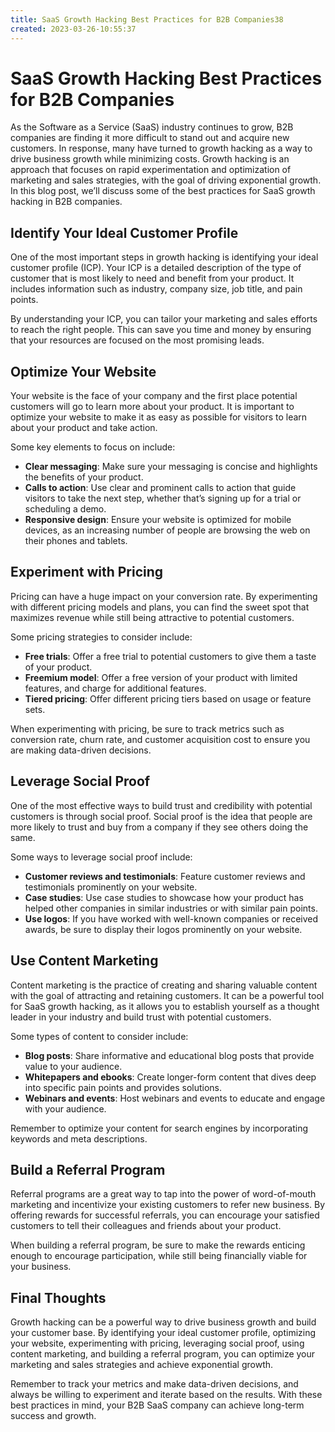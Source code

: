 ```yaml
---
title: SaaS Growth Hacking Best Practices for B2B Companies38
created: 2023-03-26-10:55:37
---
```


# SaaS Growth Hacking Best Practices for B2B Companies 

As the Software as a Service (SaaS) industry continues to grow, B2B companies are finding it more difficult to stand out and acquire new customers. In response, many have turned to growth hacking as a way to drive business growth while minimizing costs. Growth hacking is an approach that focuses on rapid experimentation and optimization of marketing and sales strategies, with the goal of driving exponential growth. In this blog post, we’ll discuss some of the best practices for SaaS growth hacking in B2B companies.

## Identify Your Ideal Customer Profile

One of the most important steps in growth hacking is identifying your ideal customer profile (ICP). Your ICP is a detailed description of the type of customer that is most likely to need and benefit from your product. It includes information such as industry, company size, job title, and pain points.

By understanding your ICP, you can tailor your marketing and sales efforts to reach the right people. This can save you time and money by ensuring that your resources are focused on the most promising leads.

## Optimize Your Website

Your website is the face of your company and the first place potential customers will go to learn more about your product. It is important to optimize your website to make it as easy as possible for visitors to learn about your product and take action.

Some key elements to focus on include:

- **Clear messaging**: Make sure your messaging is concise and highlights the benefits of your product.
- **Calls to action**: Use clear and prominent calls to action that guide visitors to take the next step, whether that’s signing up for a trial or scheduling a demo.
- **Responsive design**: Ensure your website is optimized for mobile devices, as an increasing number of people are browsing the web on their phones and tablets.

## Experiment with Pricing

Pricing can have a huge impact on your conversion rate. By experimenting with different pricing models and plans, you can find the sweet spot that maximizes revenue while still being attractive to potential customers.

Some pricing strategies to consider include:

- **Free trials**: Offer a free trial to potential customers to give them a taste of your product.
- **Freemium model**: Offer a free version of your product with limited features, and charge for additional features.
- **Tiered pricing**: Offer different pricing tiers based on usage or feature sets.

When experimenting with pricing, be sure to track metrics such as conversion rate, churn rate, and customer acquisition cost to ensure you are making data-driven decisions.

## Leverage Social Proof

One of the most effective ways to build trust and credibility with potential customers is through social proof. Social proof is the idea that people are more likely to trust and buy from a company if they see others doing the same.

Some ways to leverage social proof include:

- **Customer reviews and testimonials**: Feature customer reviews and testimonials prominently on your website.
- **Case studies**: Use case studies to showcase how your product has helped other companies in similar industries or with similar pain points.
- **Use logos**: If you have worked with well-known companies or received awards, be sure to display their logos prominently on your website.

## Use Content Marketing

Content marketing is the practice of creating and sharing valuable content with the goal of attracting and retaining customers. It can be a powerful tool for SaaS growth hacking, as it allows you to establish yourself as a thought leader in your industry and build trust with potential customers.

Some types of content to consider include:

- **Blog posts**: Share informative and educational blog posts that provide value to your audience.
- **Whitepapers and ebooks**: Create longer-form content that dives deep into specific pain points and provides solutions.
- **Webinars and events**: Host webinars and events to educate and engage with your audience.

Remember to optimize your content for search engines by incorporating keywords and meta descriptions.

## Build a Referral Program

Referral programs are a great way to tap into the power of word-of-mouth marketing and incentivize your existing customers to refer new business. By offering rewards for successful referrals, you can encourage your satisfied customers to tell their colleagues and friends about your product.

When building a referral program, be sure to make the rewards enticing enough to encourage participation, while still being financially viable for your business.

## Final Thoughts

Growth hacking can be a powerful way to drive business growth and build your customer base. By identifying your ideal customer profile, optimizing your website, experimenting with pricing, leveraging social proof, using content marketing, and building a referral program, you can optimize your marketing and sales strategies and achieve exponential growth.

Remember to track your metrics and make data-driven decisions, and always be willing to experiment and iterate based on the results. With these best practices in mind, your B2B SaaS company can achieve long-term success and growth.
